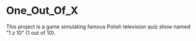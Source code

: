 # One_Out_Of_X
This project is a game simulating famous Polish television quiz show named "1 z 10" (1 out of 10).
